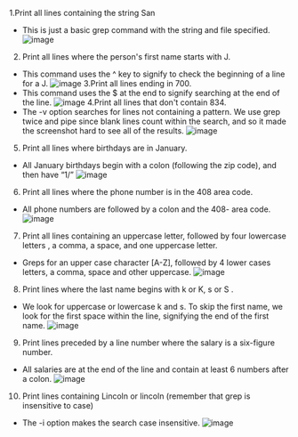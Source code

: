 1.Print all lines containing the string San
- This is just a basic grep command with the string and file specified.
![image](https://user-images.githubusercontent.com/64757540/97485902-1e74e000-1931-11eb-82cb-fe2e281fe363.png)
2. Print all lines where the person's first name starts with J. 
- This command uses the ^ key to signify to check the beginning of a line for a J.
![image](https://user-images.githubusercontent.com/64757540/97485944-2af93880-1931-11eb-9500-ceaf82289a0c.png)
3.Print all lines ending in 700. 
- This command uses the $ at the end to signify searching at the end of the line.
![image](https://user-images.githubusercontent.com/64757540/97485962-30ef1980-1931-11eb-9bd9-0f9be9b6ed4f.png)
4.Print all lines that don't contain 834.
- The -v option searches for lines not containing a pattern.  We use grep twice and pipe since blank lines count within the search, and so it made the screenshot hard to see all of the results.
![image](https://user-images.githubusercontent.com/64757540/97485997-39dfeb00-1931-11eb-8197-30a32fa7ecb3.png)
5. Print all lines where birthdays are in January.
- All January birthdays begin with a colon (following the zip code), and then have “1/” 
![image](https://user-images.githubusercontent.com/64757540/97486025-4401e980-1931-11eb-9275-3b1934419310.png)
6. Print all lines where the phone number is in the 408 area code.
- All phone numbers are followed by a colon and the 408- area code.
![image](https://user-images.githubusercontent.com/64757540/97486045-49f7ca80-1931-11eb-9557-ebb1ae45c597.png)
7. Print all lines containing an uppercase letter, followed by four lowercase letters , a comma, a space, and one uppercase letter.
- Greps for an upper case character [A-Z], followed by 4 lower cases letters, a comma, space and other uppercase.
![image](https://user-images.githubusercontent.com/64757540/97486060-50864200-1931-11eb-9ddf-b75cea15dd57.png)
8. Print lines where the last name begins with k or K, s or S .
- We look for uppercase or lowercase k and s. To skip the first name, we look for the first space within the line, signifying the end of the first name.
![image](https://user-images.githubusercontent.com/64757540/97486079-57ad5000-1931-11eb-94b4-0390af135277.png)
9. Print lines preceded by a line number where the salary is a six-figure number.
- All salaries are at the end of the line and contain at least 6 numbers after a colon.
![image](https://user-images.githubusercontent.com/64757540/97486095-5da33100-1931-11eb-87cb-48ccb6fbf2a8.png)
10. Print lines containing Lincoln or lincoln (remember that grep is insensitive to case)
- The -i option makes the search case insensitive.
![image](https://user-images.githubusercontent.com/64757540/97486122-6562d580-1931-11eb-8b51-3288fc713a41.png)


